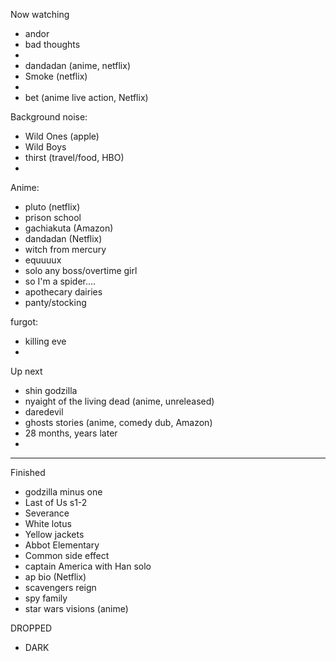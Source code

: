 Now watching
- andor
- bad thoughts 
- 
- dandadan (anime, netflix) 
- Smoke (netflix) 
-  
- bet (anime live action, Netflix) 


Background noise: 
- Wild Ones (apple)
- Wild Boys  
- thirst (travel/food, HBO) 
- 


Anime:
- pluto (netflix) 
- prison school 
- gachiakuta (Amazon) 
- dandadan (Netflix) 
- witch from mercury 
- equuuux
- solo any boss/overtime girl
- so I'm a spider.... 
- apothecary dairies 
- panty/stocking 




furgot:
- killing eve
- 


Up next
- shin godzilla 
- nyaight of the living dead (anime, unreleased) 
- daredevil 
- ghosts stories (anime, comedy dub, Amazon) 
- 28 months, years later 
- 

---


Finished
- godzilla minus one
- Last of Us s1-2
- Severance
- White lotus
- Yellow jackets
- Abbot Elementary
- Common side effect
- captain America with Han solo 
- ap bio (Netflix)
- scavengers reign
- spy family 
- star wars visions (anime) 


DROPPED
- DARK
